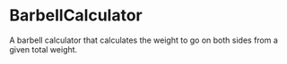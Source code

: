 # BarbellCalculator
A barbell calculator that calculates the weight to go on both sides from a given total weight. 

